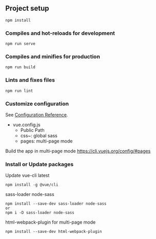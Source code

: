 ## Project setup
```
npm install
```

### Compiles and hot-reloads for development
```
npm run serve
```

### Compiles and minifies for production
```
npm run build
```

### Lints and fixes files
```
npm run lint
```

### Customize configuration
See [Configuration Reference](https://cli.vuejs.org/config/).
- vue.config.js
  - Public Path
  - css~: global sass
  - pages: multi-page mode

Build the app in multi-page mode
https://cli.vuejs.org/config/#pages

### Install or Update packages

Update vue-cli latest
```
npm install -g @vue/cli
```

sass-loader node-sass
```
npm install --save-dev sass-loader node-sass
or
npm i -D sass-loader node-sass
```

html-webpack-plugin for multi-page mode
```
npm install --save-dev html-webpack-plugin

```
